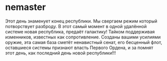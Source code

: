 # nemaster
Этот день знаменует конец республики. Мы свергаем режим который потворствует разброду. В этот самый момент в одной удалённой системе новая республика, предаёт галактику! Тайком поддерживая изменников, известных как сопротивление. Созданы вашими усилиями оружие, эта самая база сметёт ненавистный сенат, его бесценный флот, оставшиеся системы признают власть Первого Ордена, и за помнят этот день, как последний день новой республики!!!
